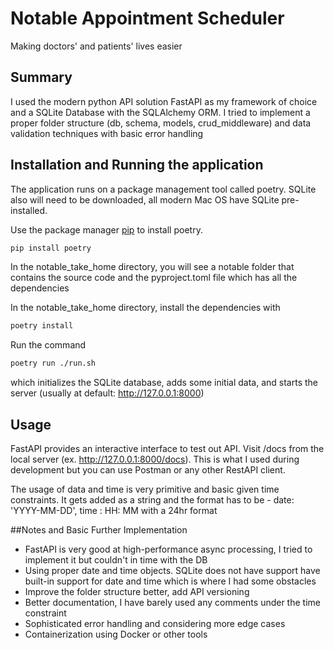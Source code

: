 # Notable Appointment Scheduler

Making doctors' and patients' lives easier

## Summary
I used the modern python API solution FastAPI as my framework of choice and a SQLite Database with the SQLAlchemy ORM. I tried to implement a proper folder structure (db, schema, models, crud_middleware)  and data validation techniques with basic error handling

## Installation and Running the application
The application runs on a package management tool called poetry. SQLite also will need to be downloaded, all modern Mac OS have SQLite pre-installed.

Use the package manager [pip](https://pip.pypa.io/en/stable/) to install poetry.

```bash
pip install poetry
```

In the notable_take_home directory, you will see a notable folder that contains the source code and the pyproject.toml file which has all the dependencies

In the notable_take_home directory, install the dependencies with 
```bash
poetry install
```
Run the command 

```bash
poetry run ./run.sh
```
which initializes the SQLite database, adds some initial data, and starts the server
(usually at default: http://127.0.0.1:8000)

## Usage

FastAPI provides an interactive interface to test out API. Visit /docs from the local server (ex. http://127.0.0.1:8000/docs). This is what I used during development but you can use Postman or any other RestAPI client. 

The usage of data and time is very primitive and basic given time constraints. It gets added as a string and the format has to be - date: 'YYYY-MM-DD', time : HH: MM with a 24hr format

##Notes and Basic Further Implementation

- FastAPI is very good at high-performance async processing, I tried to implement it but couldn't in time with the DB
- Using proper date and time objects. SQLite does not have support have built-in support for date and time which is where I had some obstacles
- Improve the folder structure better, add API versioning
- Better documentation, I have barely used any comments under the time constraint
- Sophisticated error handling and considering more edge cases
- Containerization using Docker or other tools

